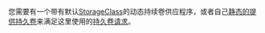 您需要有一个带有默认[StorageClass](/content/zh/docs/concepts/storage/storage-classes.md)的动态持续卷供应程序，或者自己[静态的提供持久卷](/content/zh/docs/reference/glossary/persistent-volume.md)来满足这里使用的[持久卷请求](/content/zh/docs/reference/glossary/persistent-volume-claim.md)。

<!--
You need to either have a dynamic PersistentVolume provisioner with a default
[StorageClass](/docs/concepts/storage/storage-classes/),
or [statically provision PersistentVolumes](/docs/user-guide/persistent-volumes/#provisioning)
yourself to satisfy the [PersistentVolumeClaims](/docs/user-guide/persistent-volumes/#persistentvolumeclaims)
used here.
-->
